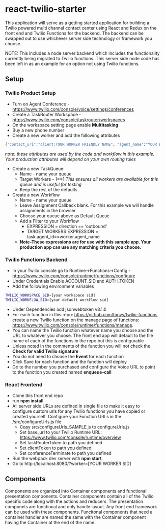 # react-twilio-starter
This application will serve as a getting started application for building a Twilio powered multi channel contact center using React and Redux on the front end and Twilio Functions for the backend.  The backend can be swapped out to use whichever server side technology or framework you choose.

NOTE: This includes a node server backend which includes the functionality currently being migrated to Twilio functions.  This server side node code has been left in as an example for an option not using Twilio functions.

## Setup

### Twilio Product Setup
* Turn on Agent Conference - https://www.twilio.com/console/voice/settings/conferences
* Create a TaskRouter Workspace - https://www.twilio.com/console/taskrouter/workspaces
* On the workspace setting page enable **Multitasking**
* Buy a new phone number
* Create a new worker and add the following attributes
```sh
{"contact_uri":"client:YOUR WORKER FRIENDLY NAME", "agent_name":"YOUR WORKER FRIENDLY NAME", "phone_number":"A PHONE NUMBER ON YOUR ACCOUNT"}
```
*note: these attributes are used by the code and workflow in this example. Your production attributes will depend on your own routing rules*
* Create a new TaskQueue
  * Name - name your queue
  * Target Workers - 1==1 *This ensures all workers are available for this queue and is useful for testing*
  * Keep the rest of the defaults
* Create a new Workflow
  * Name - name your queue
  * Leave Assignment Callback blank. For this example we will handle assignments in the browser
  * Choose your queue above as Default Queue
  * Add a Filter to your Workflow
    * EXPRESSION = direction == 'outbound'
    * TARGET WORKERS EXPRESSION = task.agent_id==worker.agent_name
  * **Note-These expressions are for use with this sample app.  Your production app can use any matching criteria you choose.**


### Twilio Functions Backend
* In your Twilio console go to Runtime->Functions->Config - https://www.twilio.com/console/runtime/functions/configure
* Under Credentials Enable  ACCOUNT_SID and AUTH_TOKEN
* Add the following environment variables
```sh
TWILIO_WORKSPACE_SID=[your workspace sid]
TWILIO_WORKFLOW_SID=[your default workflow sid]
```
* Under Dependencies add jsonwebtoken v8.1.0
* For each function in this repo: https://github.com/tonyv/twilio-functions create a new Twilio function on the manage page of functions: https://www.twilio.com/console/runtime/functions/manage.
* You can name the Twilio function whatever name you choose and the URL to whatever you choose.  The front end app will default to the file name of each of the functions in the repo but this is configurable
* Unless noted in the comments of the function you will not check the **Check for valid Twilio signature**
* You do not need to choose the **Event** for each function
* Click Save for each function and the function will deploy
* Go to the number you purchased and configure the Voice URL to point to the function you created named **enqueue-call**

### React Frontend
* Clone this front end repo
* run **npm install**
* All server side URLs are defined in single file to make it easy to configure custom urls for any Twilio functions you have copied or created yourself.  Configure your Function URLs in the /src/configureUrls.js file
  * Copy src/configureUrls_SAMPLE.js to configureUrls.js
  * Set base_url to your Twilio Runtime URL: https://www.twilio.com/console/runtime/overview
  * Set taskRouterToken to path you defined
  * Set clientToken to path you defined
  * Set conferenceTerminate to path you defined
* Run the webpack dev server with **npm start**
* Go to http://localhost:8080/?worker=[YOUR WORKER SID]

## Components
Components are organized into Container components and functional presentation components.  Container components contain all of the Twilio specific code along with the actions and reducers.  The presentation componets are functional and only handle layout.  Any front end framework can be used with these components.  Funcitonal components that need a container handler are named the same with the Container component having the Container at the end of the name.
